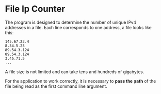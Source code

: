 # File Ip Counter
The program is designed to determine the number of unique IPv4 addresses in a file. Each line corresponds to one address, a file looks like this:

```
145.67.23.4
8.34.5.23
89.54.3.124
89.54.3.124
3.45.71.5
...
```

A file size is not limited and can take tens and hundreds of gigabytes.

For the application to work correctly, it is necessary to __pass the path__ of the file being read as the first command line argument.